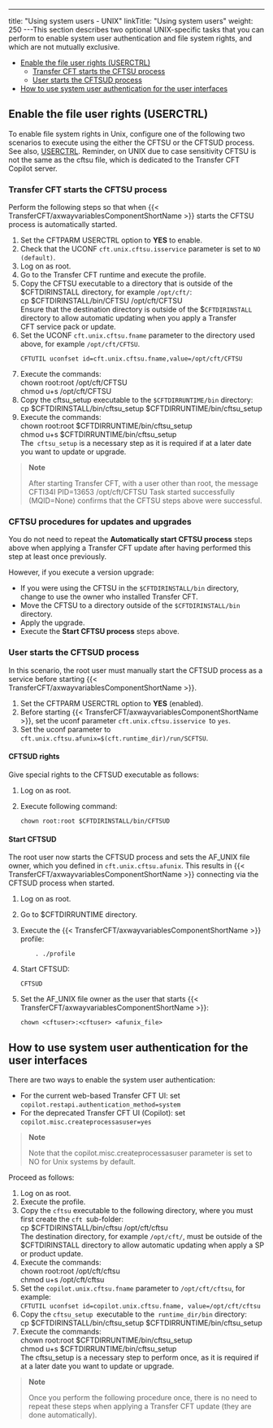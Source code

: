 ---
title: "Using system users - UNIX"
linkTitle: "Using system users"
weight: 250
---This section describes two optional UNIX-specific tasks that you can perform to enable system user authentication and file system rights, and which are not mutually exclusive.

- [Enable the file user rights (USERCTRL)](#Manually)
    -   [Transfer CFT starts the CFTSU process](#Automati2)
    -   [User starts the CFTSUD process](#Manually2)
- [How to use system user authentication for the user interfaces](#Enable2)

<span id="Manually"></span>

## Enable the file user rights (USERCTRL)

To enable file system rights in Unix, configure one of the following two scenarios to execute using the either the CFTSU or the CFTSUD process. See also, [USERCTRL](../../../../../c_intro_userinterfaces/command_summary/parameter_intro/userctrl). Reminder, on UNIX due to case sensitivity CFTSU is not the same as the cftsu file, which is dedicated to the Transfer CFT Copilot server.

<span id="Automati2"></span>

### Transfer CFT starts the CFTSU process 

Perform the following steps so that when {{< TransferCFT/axwayvariablesComponentShortName  >}} starts the CFTSU process is automatically started.

1. Set the CFTPARM USERCTRL option to ****YES**** to enable.
1. Check that the UCONF `cft.unix.cftsu.isservice` parameter is set to `NO (default)`.
1. Log on as root.
1. Go to the Transfer CFT runtime and execute the profile.
1. Copy the CFTSU executable to a directory that is outside of the $CFTDIRINSTALL directory, for example `/opt/cft/`:  
    cp $CFTDIRINSTALL/bin/CFTSU /opt/cft/CFTSU  
    Ensure that the destination directory is outside of the $`CFTDIRINSTALL `directory to allow automatic updating when you apply a Transfer CFT service pack or update.
1. Set the UCONF `cft.unix.cftsu.fname` parameter to the directory used above, for example `/opt/cft/CFTSU`.  
    ```
    CFTUTIL uconfset id=cft.unix.cftsu.fname,value=/opt/cft/CFTSU
    ```
1. Execute the commands:  
    chown root:root /opt/cft/CFTSU  
    chmod u+s /opt/cft/CFTSU
1. Copy the cftsu_setup executable to the `$CFTDIRRUNTIME/bin` directory:  
    cp $CFTDIRINSTALL/bin/cftsu_setup $CFTDIRRUNTIME/bin/cftsu_setup
1. Execute the commands:  
    chown root:root $CFTDIRRUNTIME/bin/cftsu_setup  
    chmod u+s $CFTDIRRUNTIME/bin/cftsu_setup  
    The` cftsu_setup` is a necessary step as it is required if at a later date you want to update or upgrade.

> **Note**
>
> After starting Transfer CFT, with a user other than root, the message CFTI34I PID=13653 /opt/cft/CFTSU Task started successfully (MQID=None) confirms that the CFTSU steps above were successful.

### CFTSU procedures for updates and upgrades

You do not need to repeat the ****Automatically start CFTSU process**** steps above when applying a Transfer CFT update after having performed this step at least once previously.

However, if you execute a version upgrade:

- If you were using the CFTSU in the `$CFTDIRINSTALL/bin` directory, change to use the owner who installed Transfer CFT.
- Move the CFTSU to a directory outside of the `$CFTDIRINSTALL/bin` directory.
- Apply the upgrade.
- Execute the ****Start CFTSU process**** steps above.

<span id="Manually2"></span>

### User starts the CFTSUD process

In this scenario, the root user must manually start the CFTSUD process as a service before starting {{< TransferCFT/axwayvariablesComponentShortName  >}}.

1. Set the CFTPARM USERCTRL option to ****YES**** (enabled).
1. Before starting {{< TransferCFT/axwayvariablesComponentShortName >}}, set the uconf parameter `cft.unix.cftsu.isservice `to `yes`.
1. Set the uconf parameter to `cft.unix.cftsu.afunix=$(cft.runtime_dir)/run/SCFTSU`.

#### CFTSUD rights

Give special rights to the CFTSUD executable as follows:

1. Log on as root.

1. Execute following command:

    `chown root:root $CFTDIRINSTALL/bin/CFTSUD`

#### Start CFTSUD

The root user now starts the CFTSUD process and sets the AF_UNIX file owner, which you defined in `cft.unix.cftsu.afunix`. This results in {{< TransferCFT/axwayvariablesComponentShortName  >}} connecting via the CFTSUD process when started.

1. Log on as root.

1. Go to $CFTDIRRUNTIME directory.

1. Execute the {{< TransferCFT/axwayvariablesComponentShortName >}} profile:

    `    . ./profile`

1. Start CFTSUD:

    `CFTSUD`

1. Set the AF_UNIX file owner as the user that starts {{< TransferCFT/axwayvariablesComponentShortName >}}:

    `chown <cftuser>:<cftuser> <afunix_file> `

<span id="Enable2"></span>

## How to use system user authentication for the user interfaces

There are two ways to enable the system user authentication:

- For the current web-based Transfer CFT UI: set `copilot.restapi.authentication_method=system`
- For the deprecated Transfer CFT UI (Copilot): set `copilot.misc.createprocessasuser=yes`

> **Note**
>
> Note that the copilot.misc.createprocessasuser parameter is set to NO for Unix systems by default.

Proceed as follows:

1. Log on as root.
1. Execute the profile.
1. Copy the `cftsu` executable to the following directory, where you must first create the `cft `sub-folder:  
    cp $CFTDIRINSTALL/bin/cftsu /opt/cft/cftsu  
    The destination directory, for example `/opt/cft/`, must be outside of the $CFTDIRINSTALL directory to allow automatic updating when apply a SP or product update.
1. Execute the commands:  
    chown root:root /opt/cft/cftsu  
    chmod u+s /opt/cft/cftsu
1. Set the `copilot.unix.cftsu.fname` parameter to `/opt/cft/cftsu`, for example:  
    `CFTUTIL uconfset id=copilot.unix.cftsu.fname, value=/opt/cft/cftsu`
1. Copy the `cftsu_setup `executable to the` runtime_dir/bin` directory:  
    cp $CFTDIRINSTALL/bin/cftsu_setup $CFTDIRRUNTIME/bin/cftsu_setup
1. Execute the commands:  
    chown root:root $CFTDIRRUNTIME/bin/cftsu_setup  
    chmod u+s $CFTDIRRUNTIME/bin/cftsu_setup  
    The cftsu_setup is a necessary step to perform once, as it is required if at a later date you want to update or upgrade.

> **Note**
>
> Once you perform the following procedure once, there is no need to repeat these steps when applying a Transfer CFT update (they are done automatically).
